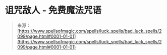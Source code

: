 <!--yml

分类：未分类

日期：2024-06-12 18:35:36

-->

# 诅咒敌人 - 免费魔法咒语

> 来源：[https://www.spellsofmagic.com/spells/luck_spells/bad_luck_spells/2099/page.html#0001-01-01](https://www.spellsofmagic.com/spells/luck_spells/bad_luck_spells/2099/page.html#0001-01-01)
